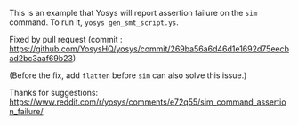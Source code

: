 This is an example that Yosys will report assertion failure on the `sim` command.
To run it, `yosys gen_smt_script.ys`.

Fixed by pull request (commit : https://github.com/YosysHQ/yosys/commit/269ba56a6d46d1e1692d75eecbad2bc3aaf69b23)

(Before the fix, add `flatten` before `sim` can also solve this issue.)

Thanks for suggestions: https://www.reddit.com/r/yosys/comments/e72q55/sim_command_assertion_failure/
